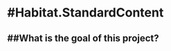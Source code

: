 #Habitat.StandardContent
========

##What is the goal of this project?
--------------------------------
